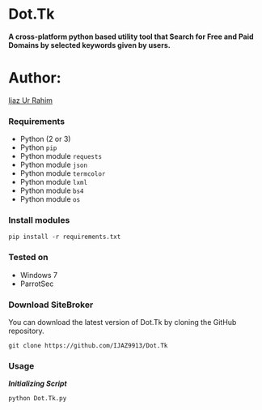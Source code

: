 # Dot.Tk
**A cross-platform python based utility tool that Search for Free and Paid Domains by selected keywords given by users.**
# Author:
 <a href="https://ijazurrahim.com" target="_blank">Ijaz Ur Rahim</a>
### Requirements

- Python (2 or 3)
- Python `pip`
- Python module `requests`
- Python module `json`
- Python module `termcolor`
- Python module `lxml`
- Python module `bs4`
- Python module `os`

### Install modules

	pip install -r requirements.txt
	
### Tested on

- Windows 7
- ParrotSec
 
### Download SiteBroker

You can download the latest version of Dot.Tk by cloning the GitHub repository.

	git clone https://github.com/IJAZ9913/Dot.Tk
	

### Usage

***Initializing Script***

	python Dot.Tk.py
